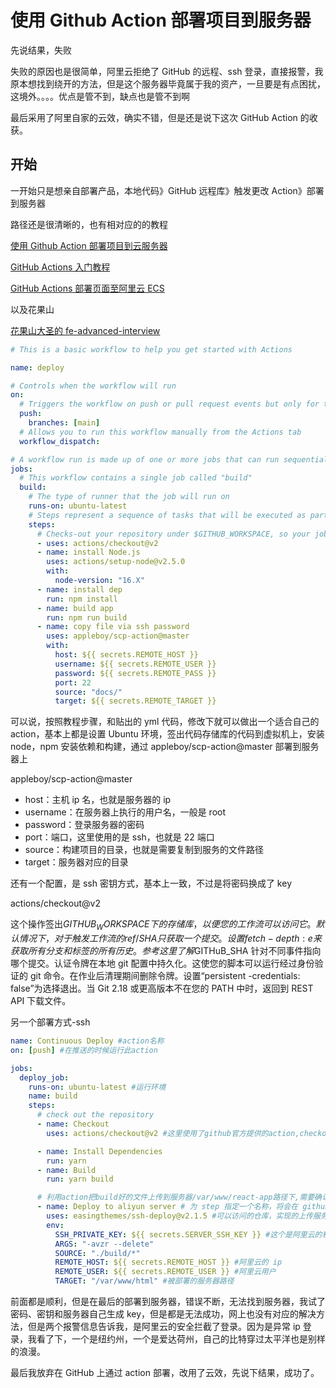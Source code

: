 # 使用 Github Action 部署项目到服务器

先说结果，失败

失败的原因也是很简单，阿里云拒绝了 GitHub 的远程、ssh 登录，直接报警，我原本想找到绕开的方法，但是这个服务器毕竟属于我的资产，一旦要是有点困扰，这境外。。。。优点是管不到，缺点也是管不到啊

最后采用了阿里自家的云效，确实不错，但是还是说下这次 GitHub Action 的收获。

## 开始

一开始只是想亲自部署产品，本地代码》GitHub 远程库》触发更改 Action》部署到服务器

路径还是很清晰的，也有相对应的的教程

[使用 Github Action 部署项目到云服务器](https://zhuanlan.zhihu.com/p/107545396)

[GitHub Actions 入门教程](https://www.ruanyifeng.com/blog/2019/09/getting-started-with-github-actions.html)

[GitHub Actions 部署页面至阿里云 ECS](https://juejin.cn/post/6931318429420879879)

以及花果山

[花果山大圣的 fe-advanced-interview](https://github.com/shengxinjing/fe-advanced-interview)

```yml
# This is a basic workflow to help you get started with Actions

name: deploy

# Controls when the workflow will run
on:
  # Triggers the workflow on push or pull request events but only for the main branch
  push:
    branches: [main]
  # Allows you to run this workflow manually from the Actions tab
  workflow_dispatch:

# A workflow run is made up of one or more jobs that can run sequentially or in parallel
jobs:
  # This workflow contains a single job called "build"
  build:
    # The type of runner that the job will run on
    runs-on: ubuntu-latest
    # Steps represent a sequence of tasks that will be executed as part of the job
    steps:
      # Checks-out your repository under $GITHUB_WORKSPACE, so your job can access it
      - uses: actions/checkout@v2
      - name: install Node.js
        uses: actions/setup-node@v2.5.0
        with:
          node-version: "16.X"
      - name: install dep
        run: npm install
      - name: build app
        run: npm run build
      - name: copy file via ssh password
        uses: appleboy/scp-action@master
        with:
          host: ${{ secrets.REMOTE_HOST }}
          username: ${{ secrets.REMOTE_USER }}
          password: ${{ secrets.REMOTE_PASS }}
          port: 22
          source: "docs/"
          target: ${{ secrets.REMOTE_TARGET }}
```

可以说，按照教程步骤，和贴出的 yml 代码，修改下就可以做出一个适合自己的 action，基本上都是设置 Ubuntu 环境，签出代码存储库的代码到虚拟机上，安装 node，npm 安装依赖和构建，通过 appleboy/scp-action@master 部署到服务器上

appleboy/scp-action@master

- host：主机 ip 名，也就是服务器的 ip
- username：在服务器上执行的用户名，一般是 root
- password：登录服务器的密码
- port：端口，这里使用的是 ssh，也就是 22 端口
- source：构建项目的目录，也就是需要复制到服务的文件路径
- target：服务器对应的目录

还有一个配置，是 ssh 密钥方式，基本上一致，不过是将密码换成了 key

actions/checkout@v2

这个操作签出$GITHUB_WORKSPACE下的存储库，以便您的工作流可以访问它。默认情况下，对于触发工作流的ref/SHA只获取一个提交。设置fetch-depth: e来获取所有分支和标签的所有历史。参考这里了解$GITHuB_SHA 针对不同事件指向哪个提交。认证令牌在本地 git 配置中持久化。这使您的脚本可以运行经过身份验证的 git 命令。在作业后清理期间删除令牌。设置“persistent -credentials: false”为选择退出。当 Git 2.18 或更高版本不在您的 PATH 中时，返回到 REST API 下载文件。

另一个部署方式-ssh

```yml
name: Continuous Deploy #action名称
on: [push] #在推送的时候运行此action

jobs:
  deploy_job:
    runs-on: ubuntu-latest #运行环境
    name: build
    steps:
      # check out the repository
      - name: Checkout
        uses: actions/checkout@v2 #这里使用了github官方提供的action,checkout项目到虚拟机上

      - name: Install Dependencies
        run: yarn
      - name: Build
        run: yarn build

      # 利用action把build好的文件上传到服务器/var/www/react-app路径下,需要确认此目录已在服务端创建
      - name: Deploy to aliyun server # 为 step 指定一个名称，将会在 github action 的控制台中显示
        uses: easingthemes/ssh-deploy@v2.1.5 #可以访问的仓库，实现的上传服务器步骤被封装在此action
        env:
          SSH_PRIVATE_KEY: ${{ secrets.SERVER_SSH_KEY }} #这个是阿里云的私钥
          ARGS: "-avzr --delete"
          SOURCE: "./build/*"
          REMOTE_HOST: ${{ secrets.REMOTE_HOST }} #阿里云的 ip
          REMOTE_USER: ${{ secrets.REMOTE_USER }} #阿里云用户
          TARGET: "/var/www/html" #被部署的服务器路径
```

前面都是顺利，但是在最后的部署到服务器，错误不断，无法找到服务器，我试了密码、密钥和服务器自己生成 key，但是都是无法成功，网上也没有对应的解决方法，但是两个报警信息告诉我，是阿里云的安全拦截了登录。因为是异常 ip 登录，我看了下，一个是纽约州，一个是爱达荷州，自己的比特穿过太平洋也是别样的浪漫。

最后我放弃在 GitHub 上通过 action 部署，改用了云效，先说下结果，成功了。
